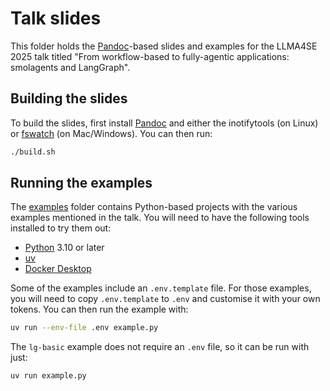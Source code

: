 # Talk slides

This folder holds the [Pandoc](https://pandoc.org/)-based slides and examples for the LLMA4SE 2025 talk titled "From workflow-based to fully-agentic applications: smolagents and LangGraph".

## Building the slides

To build the slides, first install [Pandoc](https://pandoc.org/) and either the inotifytools (on Linux) or [fswatch](https://emcrisostomo.github.io/fswatch/) (on Mac/Windows).
You can then run:

```bash
./build.sh
```

## Running the examples

The [examples](./examples) folder contains Python-based projects with the various examples mentioned in the talk.
You will need to have the following tools installed to try them out:

* [Python](https://www.python.org/) 3.10 or later
* [uv](https://docs.astral.sh/uv/)
* [Docker Desktop](https://www.docker.com/products/docker-desktop/)

Some of the examples include an `.env.template` file.
For those examples, you will need to copy `.env.template` to `.env` and customise it with your own tokens.
You can then run the example with:

```bash
uv run --env-file .env example.py
```

The `lg-basic` example does not require an `.env` file, so it can be run with just:

```bash
uv run example.py
```